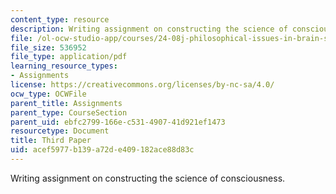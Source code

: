 ```yaml
---
content_type: resource
description: Writing assignment on constructing the science of consciousness.
file: /ol-ocw-studio-app/courses/24-08j-philosophical-issues-in-brain-science-spring-2009/acef5977b139a72de409182ace88d83c_MIT24_08JS09_assn05.pdf
file_size: 536952
file_type: application/pdf
learning_resource_types:
- Assignments
license: https://creativecommons.org/licenses/by-nc-sa/4.0/
ocw_type: OCWFile
parent_title: Assignments
parent_type: CourseSection
parent_uid: ebfc2799-166e-c531-4907-41d921ef1473
resourcetype: Document
title: Third Paper
uid: acef5977-b139-a72d-e409-182ace88d83c
---
```

Writing assignment on constructing the science of consciousness.